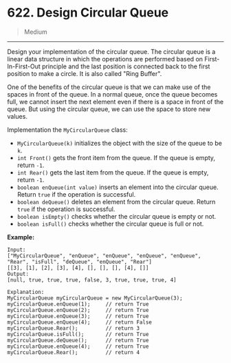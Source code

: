 # 622. Design Circular Queue

> Medium

------

Design your implementation of the circular queue. The circular queue is a linear data structure in which the operations are performed based on First-In-First-Out principle and the last position is connected back to the first position to make a circle. It is also called "Ring Buffer".

One of the benefits of the circular queue is that we can make use of the spaces in front of the queue. In a normal queue, once the queue becomes full, we cannot insert the next element even if there is a space in front of the queue. But using the circular queue, we can use the space to store new values.

Implementation the `MyCircularQueue` class:

- `MyCircularQueue(k)` initializes the object with the size of the queue to be `k`.
- `int Front()` gets the front item from the queue. If the queue is empty, return `-1`.
- `int Rear()` gets the last item from the queue. If the queue is empty, return `-1`.
- `boolean enQueue(int value)` inserts an element into the circular queue. Return `true` if the operation is successful.
- `boolean deQueue()` deletes an element from the circular queue. Return `true` if the operation is successful.
- `boolean isEmpty()` checks whether the circular queue is empty or not.
- `boolean isFull()` checks whether the circular queue is full or not.

**Example:**

```
Input:
["MyCircularQueue", "enQueue", "enQueue", "enQueue", "enQueue", "Rear", "isFull", "deQueue", "enQueue", "Rear"]
[[3], [1], [2], [3], [4], [], [], [], [4], []]
Output:
[null, true, true, true, false, 3, true, true, true, 4]

Explanation:
MyCircularQueue myCircularQueue = new MyCircularQueue(3);
myCircularQueue.enQueue(1);     // return True
myCircularQueue.enQueue(2);     // return True
myCircularQueue.enQueue(3);     // return True
myCircularQueue.enQueue(4);     // return False
myCircularQueue.Rear();         // return 3
myCircularQueue.isFull();       // return True
myCircularQueue.deQueue();      // return True
myCircularQueue.enQueue(4);     // return True
myCircularQueue.Rear();         // return 4
```